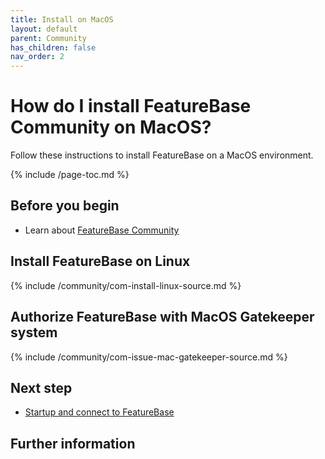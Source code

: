 ```yaml
---
title: Install on MacOS
layout: default
parent: Community
has_children: false
nav_order: 2
---
```


# How do I install FeatureBase Community on MacOS?

Follow these instructions to install FeatureBase on a MacOS environment.

{% include /page-toc.md %}

## Before you begin

* Learn about [FeatureBase Community](/docs/community/com-home)

## Install FeatureBase on Linux

{% include /community/com-install-linux-source.md %}

## Authorize FeatureBase with MacOS Gatekeeper system

{% include /community/com-issue-mac-gatekeeper-source.md %}

## Next step

* [Startup and connect to FeatureBase](/docs/community/com-startup-connect)

## Further information
